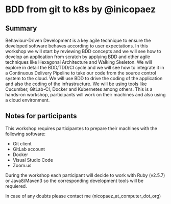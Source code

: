 BDD from git to k8s by @inicopaez
=================================

Summary
-------

Behaviour-Driven Development is a key agile technique to ensure the developed software behaves according to user expectations. In this workshop we will start by reviewing BDD concepts and we will see how to develop an application from scratch by applying BDD and other agile techniques like Hexagonal Architecture and Walking Skeleton. We will explore in detail the BDD/TDD/CI cycle and we will see how to integrate it in a Continuous Delivery Pipeline to take our code from the source control system to the cloud. We will use BDD to drive the coding of the application and also the coding of the infrastructure. We will be using tools like Cucumber, GitLab-CI, Docker and Kubernetes among others. This is a hands-on workshop, participants will work on their machines and also using a cloud environment.

Notes for participants
------------------------------

This workshop requires participantes to prepare their machines with the following software:

* Git client
* GitLab account 
* Docker
* Visual Studio Code
* Zoom.us

During the workshop each participant will decide to work with Ruby (v2.5.7) or Java8/Maven3 so the corresponding development tools will be requiered.

In case of any doubts please contact me (nicopaez_at_computer_dot_org)
